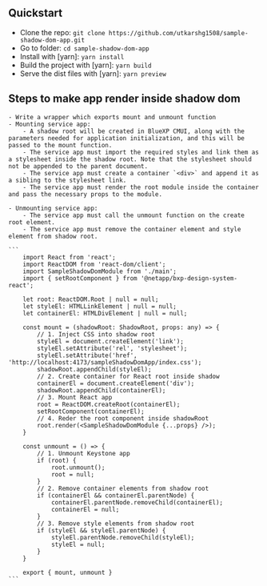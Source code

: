 ## Quickstart

- Clone the repo: `git clone https://github.com/utkarshg1508/sample-shadow-dom-app.git`
- Go to folder: `cd sample-shadow-dom-app`
- Install with [yarn]: `yarn install`
- Build the project with [yarn]: `yarn build`
- Serve the dist files with [yarn]: `yarn preview`



## Steps to make app render inside shadow dom
    - Write a wrapper which exports mount and unmount function
    - Mounting service app:
        - A shadow root will be created in BlueXP CMUI, along with the parameters needed for application initialization, and this will be passed to the mount function.
        - The service app must import the required styles and link them as a stylesheet inside the shadow root. Note that the stylesheet should not be appended to the parent document.
        - The service app must create a container `<div>` and append it as a sibling to the stylesheet link.
        - The service app must render the root module inside the container and pass the necessary props to the module.

    - Unmounting service app:
        - The service app must call the unmount function on the create root element.
        - The service app must remove the container element and style element from shadow root.

    ```
        import React from 'react';
        import ReactDOM from 'react-dom/client';
        import SampleShadowDomModule from './main';
        import { setRootComponent } from '@netapp/bxp-design-system-react';

        let root: ReactDOM.Root | null = null;
        let styleEl: HTMLLinkElement | null = null;
        let containerEl: HTMLDivElement | null = null;

        const mount = (shadowRoot: ShadowRoot, props: any) => {
            // 1. Inject CSS into shadow root
            styleEl = document.createElement('link');
            styleEl.setAttribute('rel', 'stylesheet');
            styleEl.setAttribute('href', 'http://localhost:4173/sampleShadowDomApp/index.css');
            shadowRoot.appendChild(styleEl);
            // 2. Create container for React root inside shadow
            containerEl = document.createElement('div');
            shadowRoot.appendChild(containerEl);
            // 3. Mount React app
            root = ReactDOM.createRoot(containerEl);
            setRootComponent(containerEl);
            // 4. Reder the root component inside shadowRoot
            root.render(<SampleShadowDomModule {...props} />);
        }

        const unmount = () => {
            // 1. Unmount Keystone app
            if (root) {
                root.unmount();
                root = null;
            }
            // 2. Remove container elements from shadow root
            if (containerEl && containerEl.parentNode) {
                containerEl.parentNode.removeChild(containerEl);
                containerEl = null;
            }
            // 3. Remove style elements from shadow root
            if (styleEl && styleEl.parentNode) {
                styleEl.parentNode.removeChild(styleEl);
                styleEl = null;
            }
        }

        export { mount, unmount }
    ```